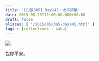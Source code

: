 ```yaml
---
title: '[白狼365] Day145：太平清醮'
date: 2015-05-25T12:00:00.000+08:00
draft: false
aliases: [ "/2015/05/365-day145.html" ]
tags : [collections - zaku]
---
```


![](/images/zaku145.jpg)

包你平安。
